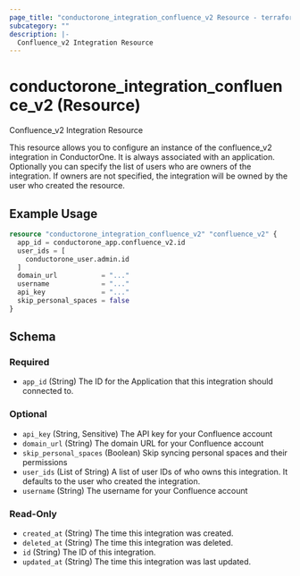 ```yaml
---
page_title: "conductorone_integration_confluence_v2 Resource - terraform-provider-conductorone"
subcategory: ""
description: |-
  Confluence_v2 Integration Resource
---
```


# conductorone_integration_confluence_v2 (Resource)

Confluence_v2 Integration Resource

This resource allows you to configure an instance of the confluence_v2 integration in ConductorOne.
It is always associated with an application. Optionally you can specify the list of users who are owners of the integration.
If owners are not specified, the integration will be owned by the user who created the resource.

## Example Usage

```terraform
resource "conductorone_integration_confluence_v2" "confluence_v2" {
  app_id = conductorone_app.confluence_v2.id
  user_ids = [
    conductorone_user.admin.id
  ]
  domain_url           = "..."
  username             = "..."
  api_key              = "..."
  skip_personal_spaces = false
}
```

<!-- schema generated by tfplugindocs -->
## Schema

### Required

- `app_id` (String) The ID for the Application that this integration should connected to.

### Optional

- `api_key` (String, Sensitive) The API key for your Confluence account
- `domain_url` (String) The domain URL for your Confluence account
- `skip_personal_spaces` (Boolean) Skip syncing personal spaces and their permissions
- `user_ids` (List of String) A list of user IDs of who owns this integration. It defaults to the user who created the integration.
- `username` (String) The username for your Confluence account

### Read-Only

- `created_at` (String) The time this integration was created.
- `deleted_at` (String) The time this integration was deleted.
- `id` (String) The ID of this integration.
- `updated_at` (String) The time this integration was last updated.

